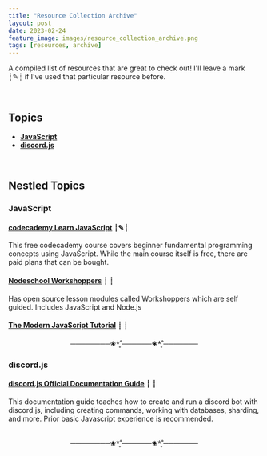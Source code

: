 ```yaml
---
title: "Resource Collection Archive"
layout: post
date: 2023-02-24
feature_image: images/resource_collection_archive.png
tags: [resources, archive]
---
```


A compiled list of resources that are great to check out! I'll leave a mark ┊✎┊ if I've used that particular resource before.
<!--more-->


<br>

## Topics
- [**JavaScript**](#JavaScript)
- [**discord.js**](#discord.js)





<br />

## Nestled Topics

### JavaScript 

#### [codecademy Learn JavaScript](https://www.codecademy.com/learn/introduction-to-javascript) ┊✎┊
This free codecademy course covers beginner fundamental programming concepts using JavaScript. While the main course itself is free, there are paid plans that can be bought. 

#### [Nodeschool Workshoppers](https://nodeschool.io/#workshoppers) ┊ ┊
Has open source lesson modules called Workshoppers which are self guided. Includes JavaScript and Node.js

#### [The Modern JavaScript Tutorial](https://javascript.info/) ┊ ┊

<div align="center">────────❀*̥˚──────❀*̥˚───────</div>

### discord.js


#### [discord.js Official Documentation Guide](https://discordjs.guide/) ┊ ┊
This documentation guide teaches how to create and run a discord bot with discord.js, including creating commands, working with databases, sharding, and more. Prior basic Javascript experience is recommended. 

<br />
<div align="center">────────❀*̥˚──────❀*̥˚───────</div>
<br />

#### 
